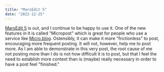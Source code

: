 ```yaml
---
title: "MarsEdit 5"
date: "2022-12-25"
---
```


[MarsEdit 5](https://redsweater.com/marsedit/) is out, and I continue to be happy to use it. One of the new features in it is called "Micropost" which is great for people who use a service like [Micro.blog](https://micro.blog). Ostensibly, it can make it more "frictionless" to post, encouraging more frequent posting. It will not, however, help me to post more. As I am able to demonstrate in this very post, the root cause of me not posting more than I do is not how difficult it is to post, but that I feel the need to establish more context than is (maybe) really necessary in order to have a post feel "finished."
